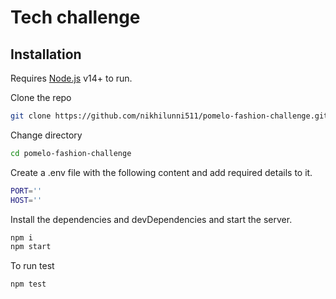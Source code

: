 # Tech challenge




## Installation

Requires [Node.js](https://nodejs.org/en/) v14+ to run.

Clone the repo

```sh
git clone https://github.com/nikhilunni511/pomelo-fashion-challenge.git
```

Change directory

```sh
cd pomelo-fashion-challenge
```

Create a .env file with the following content and add required details to it.

```sh
PORT=''
HOST=''
```

Install the dependencies and devDependencies and start the server.

```sh
npm i
npm start
```

To run test

```sh
npm test
```
